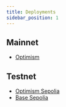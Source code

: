 ```yaml
---
title: Deployments
sidebar_position: 1
---
```


## Mainnet

- [Optimism](./optimism.md)

## Testnet

- [Optimism Sepolia](./optimism-sepolia.md)
- [Base Sepolia](./base-sepolia.md)
